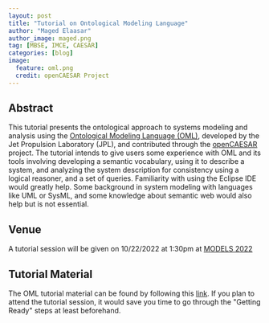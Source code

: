 ```yaml
---
layout: post
title: "Tutorial on Ontological Modeling Language"
author: "Maged Elaasar"
author_image: maged.png
tag: [MBSE, IMCE, CAESAR]
categories: [blog]
image:
  feature: oml.png
  credit: openCAESAR Project
---
```


## Abstract

This tutorial presents the ontological approach to systems modeling and analysis using the [Ontological Modeling Language (OML)](http://www.opencaesar.io/oml/), developed by the Jet Propulsion Laboratory (JPL), and contributed through the [openCAESAR](http://www.opencaesar.io/) project. The tutorial intends to give users some experience with OML and its tools involving developing a semantic vocabulary, using it to describe a system, and analyzing the system description for consistency using a logical reasoner, and a set of queries. Familiarity with using the Eclipse IDE would greatly help. Some background in system modeling with languages like UML or SysML, and some knowledge about semantic web would also help but is not essential.

## Venue

A tutorial session will be given on 10/22/2022 at 1:30pm at [MODELS 2022](https://conf.researchr.org/track/models-2022/models-2022-tutorials)

## Tutorial Material

The OML tutorial material can be found by following this [link](http://www.opencaesar.io/oml-tutorials/). If you plan to attend the tutorial session, it would save you time to go through the "Getting Ready" steps at least beforehand.